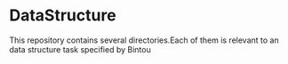 # DataStructure
This repository contains several directories.Each of them is relevant to an data structure task specified by Bintou

